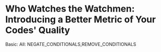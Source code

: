# Who Watches the Watchmen: Introducing a Better Metric of Your Codes' Quality

Basic:
All: NEGATE_CONDITIONALS,REMOVE_CONDITIONALS